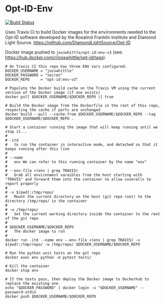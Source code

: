 # Opt-ID-Env

[![Build Status](https://travis-ci.com/JossWhittle/Opt-ID-Env.svg?branch=main)](https://travis-ci.com/JossWhittle/Opt-ID-Env)

Uses Travis CI to build Docker images for the environments needed to the Opt-ID software developed by the Rosalind Franklin Institute and Diamond Light Source. https://github.com/DiamondLightSource/Opt-ID

Docker image pushed to `josswhittle/opt-id:env-v3` (see: https://hub.docker.com/r/josswhittle/opt-id/tags).

```
# On Travis CI this repo has three ENV vars configured:
DOCKER_USERNAME = "josswhittle"
DOCKER_PASSWORD = "secret"
DOCKER_REPO     = "opt-id:env-v3"

# Populate the Docker build cache on the Travis VM using the current version of the Docker image (if one exists)
docker pull $DOCKER_USERNAME/$DOCKER_REPO || true

# Build the Docker image from the Dockerfile in the root of this repo, respecting the cache if parts are unchanged
docker build --pull --cache-from $DOCKER_USERNAME/$DOCKER_REPO --tag $DOCKER_USERNAME/$DOCKER_REPO .

# Start a container running the image that will keep running until we stop it...
#
# -itd 
# 	to run the container in interactive mode, and detached so that it keeps running after this line
#
# --name 
# 	env We can refer to this running container by the name "env"
#
# --env-file <(env | grep TRAVIS)
#	Grab all environment varaibles from the host starting with "TRAVIS" and forward them into the container to allow coveralls to report properly
#
# -v $(pwd):/tmp/repo/
#	Mount the current directory on the host (git repo root) to the directory /tmp/repo/ in the container
# 
# -w /tmp/repo/
# 	Set the current working directory inside the container to the root of the git repo
#
# $DOCKER_USERNAME/$DOCKER_REPO 
#	The docker image to run
#
docker run -itd --name env --env-file <(env | grep TRAVIS) -v $(pwd):/tmp/repo/ -w /tmp/repo/ $DOCKER_USERNAME/$DOCKER_REPO 

# Run the python unit tests on the git repo
docker exec env python -m pytest tests/

# Kill the container
docker stop env

# If the tests pass, then deploy the Docker image to Dockerhub to replace the existing one
echo "$DOCKER_PASSWORD" | docker login -u "$DOCKER_USERNAME" --password-stdin
docker push $DOCKER_USERNAME/$DOCKER_REPO
```
